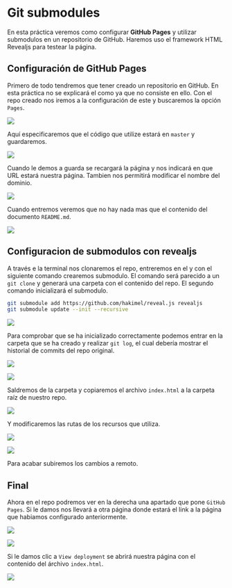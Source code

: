 # Git submodules
En esta práctica veremos como configurar **GitHub Pages** y utilizar submodulos en un repositorio de GitHub. Haremos uso el framework HTML Revealjs para testear la página.

## Configuración de GitHub Pages
Primero de todo tendremos que tener creado un repositorio en GitHub. En esta práctica no se explicará el como ya que no consiste en ello. Con el repo creado nos iremos a la configuración de este y buscaremos la opción `Pages`.

![](https://i.imgur.com/nvmU9Jj.png)

Aquí especificaremos que el código que utilize estará en `master` y guardaremos.

![](https://i.imgur.com/mR3BNV3.png)

Cuando le demos a guarda se recargará la página y nos indicará en que URL estará nuestra página. Tambien nos permitirá modificar el nombre del dominio.

![](https://i.imgur.com/NXUAUnc.png)

Cuando entremos veremos que no hay nada mas que el contenido del documento `README.md`.

![](https://i.imgur.com/KCa9u5u.png)

## Configuracion de submodulos con revealjs
A través e la terminal nos clonaremos el repo, entreremos en el y con el siguiente comando crearemos submodulo. El comando será parecido a un `git clone` y generará una carpeta con el contenido del repo. El segundo comando inicializará el submodulo.

```bash
git submodule add https://github.com/hakimel/reveal.js revealjs
git submodule update --init --recursive
```

![](https://i.imgur.com/MWfVudz.png)

Para comprobar que se ha inicializado correctamente podemos entrar en la carpeta que se ha creado y realizar `git log`, el cual debería mostrar el historial de commits del repo original.

![](https://i.imgur.com/32HuCbl.png)

![](https://i.imgur.com/QCcCKiG.png)

Saldremos de la carpeta y copiaremos el archivo `index.html` a la carpeta raíz de nuestro repo.

![](https://i.imgur.com/CEw1CEk.png)

Y modificaremos las rutas de los recursos que utiliza.

![](https://i.imgur.com/VsGVqAT.png)

![](https://i.imgur.com/I9eSnQr.png)

Para acabar subiremos los cambios a remoto.

## Final
Ahora en el repo podremos ver en la derecha una apartado que pone `GitHub Pages`. Si le damos nos llevará a otra página donde estará el link a la página que habiamos configurado anteriormente.

![](https://i.imgur.com/gAnbarJ.png)

![](https://i.imgur.com/j8NAryZ.png)

Si le damos clic a `View deployment` se abrirá nuestra página con el contenido del árchivo `index.html`.

![](https://i.imgur.com/pbSVh5J.png)